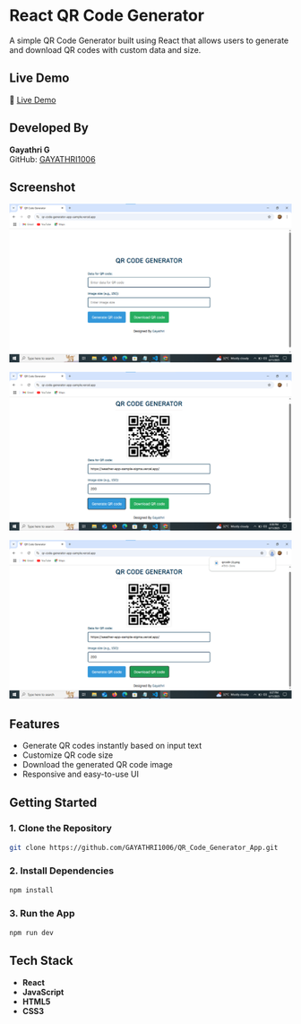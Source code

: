 # React QR Code Generator

A simple QR Code Generator built using React that allows users to generate and download QR codes with custom data and size.

## Live Demo

🔗 [Live Demo](https://qr-code-generator-app-sample.vercel.app/)  

## Developed By  
**Gayathri G**  
GitHub: [GAYATHRI1006](https://github.com/GAYATHRI1006)

## Screenshot

![QR Code Generator Screenshot](qr1.png)

![QR Code Generator Screenshot](qr2.png)

![QR Code Generator Screenshot](qr3.png)

## Features

- Generate QR codes instantly based on input text  
- Customize QR code size  
- Download the generated QR code image  
- Responsive and easy-to-use UI  

## Getting Started

### 1. Clone the Repository

```bash
git clone https://github.com/GAYATHRI1006/QR_Code_Generator_App.git
```

### 2. Install Dependencies

```bash
npm install
```

### 3. Run the App

```bash
npm run dev
```

## Tech Stack

- **React**
- **JavaScript**
- **HTML5**
- **CSS3**            
